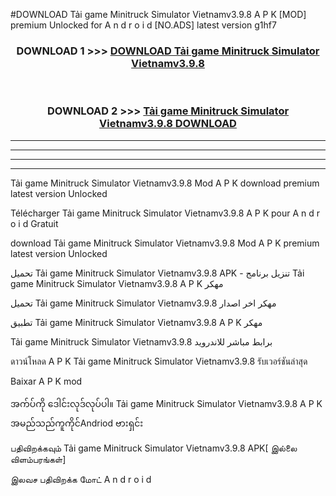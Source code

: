 #DOWNLOAD Tải game Minitruck Simulator Vietnamv3.9.8 A P K [MOD] premium Unlocked for A n d r o i d [NO.ADS] latest version g1hf7



<div align="center">

<h3>DOWNLOAD 1 >>> <a href="https://teeasianyam.web.app?sq=Tải game Minitruck Simulator Vietnamv3.9.8">DOWNLOAD Tải game Minitruck Simulator Vietnamv3.9.8 </a></h3><br>

<h3>DOWNLOAD 2 >>> <a href="https://teeasianyam.web.app?sq=Tải game Minitruck Simulator Vietnamv3.9.8 ">Tải game Minitruck Simulator Vietnamv3.9.8  DOWNLOAD </a></h3>

</div>


----------------------------------------------------------

----------------------------------------------------------

----------------------------------------------------------

----------------------------------------------------------


Tải game Minitruck Simulator Vietnamv3.9.8  Mod A P K download premium latest version Unlocked

Télécharger Tải game Minitruck Simulator Vietnamv3.9.8  A P K pour A n d r o i d Gratuit

download Tải game Minitruck Simulator Vietnamv3.9.8  Mod A P K premium latest version Unlocked

تحميل Tải game Minitruck Simulator Vietnamv3.9.8  APK - تنزيل برنامج Tải game Minitruck Simulator Vietnamv3.9.8  A P K مهكر

تحميل Tải game Minitruck Simulator Vietnamv3.9.8  مهكر اخر اصدار

تطبيق Tải game Minitruck Simulator Vietnamv3.9.8  A P K مهكر

Tải game Minitruck Simulator Vietnamv3.9.8  برابط مباشر للاندرويد

ดาวน์โหลด A P K Tải game Minitruck Simulator Vietnamv3.9.8  รับเวอร์ชันล่าสุด

Baixar A P K mod

အက်ပ်ကို ဒေါင်းလုဒ်လုပ်ပါ။ Tải game Minitruck Simulator Vietnamv3.9.8  A P K အမည်သည်ကူကိုင်Andriod ဗားရှင်း

பதிவிறக்கவும் Tải game Minitruck Simulator Vietnamv3.9.8  APK[ இல்லை விளம்பரங்கள்] 
 
இலவச பதிவிறக்க மோட் A n d r o i d



